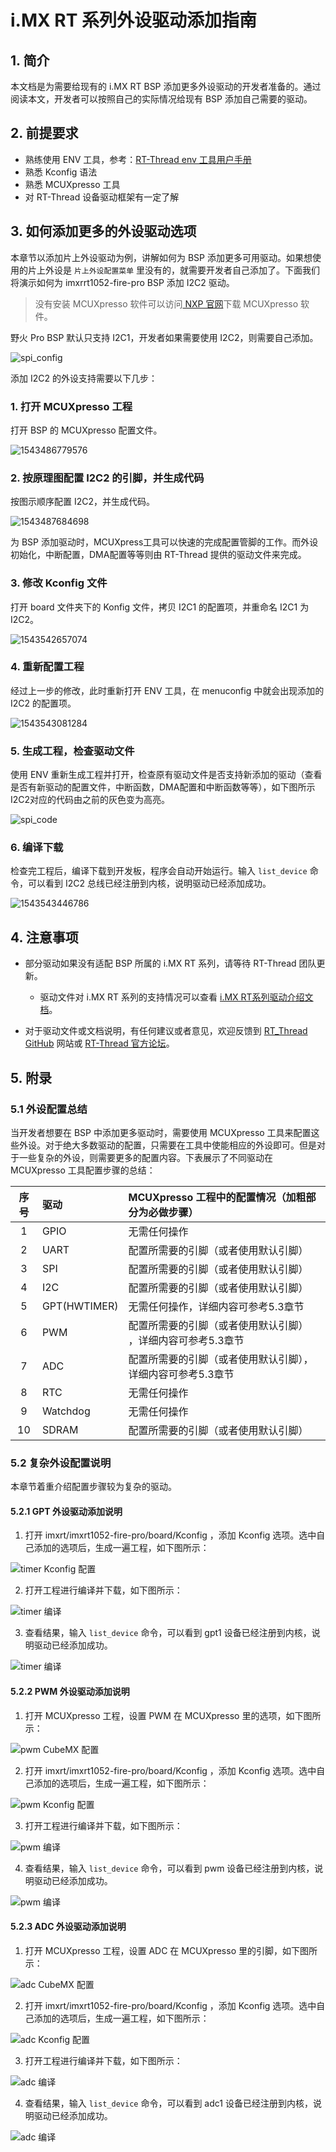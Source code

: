 # i.MX RT 系列外设驱动添加指南

## 1. 简介

本文档是为需要给现有的 i.MX RT BSP 添加更多外设驱动的开发者准备的。通过阅读本文，开发者可以按照自己的实际情况给现有 BSP 添加自己需要的驱动。

## 2. 前提要求

- 熟练使用 ENV 工具，参考：[RT-Thread env 工具用户手册](https://www.rt-thread.org/document/site/programming-manual/env/env/)
- 熟悉 Kconfig 语法
- 熟悉 MCUXpresso 工具
- 对 RT-Thread 设备驱动框架有一定了解

## 3. 如何添加更多的外设驱动选项

本章节以添加片上外设驱动为例，讲解如何为 BSP 添加更多可用驱动。如果想使用的片上外设是 `片上外设配置菜单` 里没有的，就需要开发者自己添加了。下面我们将演示如何为 imxrrt1052-fire-pro BSP 添加 I2C2 驱动。

>没有安装 MCUXpresso 软件可以访问[ NXP 官网](https://www.nxp.com/cn/support/developer-resources/software-development-tools/mcuxpresso-software-and-tools:MCUXPRESSO )下载 MCUXpresso 软件。

野火 Pro BSP 默认只支持 I2C1，开发者如果需要使用 I2C2，则需要自己添加。

![spi_config](figures/i2c2_config.png)

添加 I2C2 的外设支持需要以下几步：

### 1. 打开 MCUXpresso 工程

打开 BSP 的 MCUXpresso 配置文件。

![1543486779576](figures/open_mcuxpress.png)

### 2. 按原理图配置 I2C2 的引脚，并生成代码

按图示顺序配置 I2C2，并生成代码。

![1543487684698](figures/mcux_i2c2.png)

为 BSP 添加驱动时，MCUXpress工具可以快速的完成配置管脚的工作。而外设初始化，中断配置，DMA配置等等则由 RT-Thread 提供的驱动文件来完成。

### 3. 修改 Kconfig 文件

打开 board 文件夹下的 Konfig 文件，拷贝 I2C1 的配置项，并重命名 I2C1 为 I2C2。

![1543542657074](figures/Kconfig2.png)

### 4. 重新配置工程

经过上一步的修改，此时重新打开 ENV 工具，在 menuconfig 中就会出现添加的 I2C2 的配置项。

![1543543081284](figures/config5.png)

### 5. 生成工程，检查驱动文件

使用 ENV 重新生成工程并打开，检查原有驱动文件是否支持新添加的驱动（查看是否有新驱动的配置文件，中断函数，DMA配置和中断函数等等），如下图所示I2C2对应的代码由之前的灰色变为高亮。

![spi_code](figures/i2c2_code.png)

### 6. 编译下载

检查完工程后，编译下载到开发板，程序会自动开始运行。输入 `list_device` 命令，可以看到 I2C2 总线已经注册到内核，说明驱动已经添加成功。

![1543543446786](figures/run_i2c2.png)

## 4. 注意事项

- 部分驱动如果没有适配 BSP 所属的 i.MX RT 系列，请等待 RT-Thread 团队更新。

  - 驱动文件对 i.MX RT 系列的支持情况可以查看 [i.MX RT系列驱动介绍文档](./IMXRT系列驱动介绍.md)。

- 对于驱动文件或文档说明，有任何建议或者意见，欢迎反馈到 [RT_Thread GitHub](https://github.com/RT-Thread/rt-thread) 网站或 [RT-Thread 官方论坛](https://www.rt-thread.org/qa/forum.php)。

## 5. 附录

### 5.1 外设配置总结

当开发者想要在 BSP 中添加更多驱动时，需要使用 MCUXpresso 工具来配置这些外设。对于绝大多数驱动的配置，只需要在工具中使能相应的外设即可。但是对于一些复杂的外设，则需要更多的配置内容。下表展示了不同驱动在 MCUXpresso 工具配置步骤的总结：

| 序号 | 驱动      | MCUXpresso 工程中的配置情况（**加粗部分为必做步骤**）            |
| :--: | :------- | :----------------------------------------------- |
|  1   | GPIO     | 无需任何操作 |
|  2   | UART     | 配置所需要的引脚（或者使用默认引脚）    |
|  3   | SPI      | 配置所需要的引脚（或者使用默认引脚）    |
|  4   | I2C      | 配置所需要的引脚（或者使用默认引脚）         |
|  5   | GPT(HWTIMER) | 无需任何操作，详细内容可参考5.3章节      |
|  6   | PWM      | 配置所需要的引脚（或者使用默认引脚） ，详细内容可参考5.3章节 |
|  7   | ADC      | 配置所需要的引脚（或者使用默认引脚），详细内容可参考5.3章节  |
|  8   | RTC      | 无需任何操作     |
|  9  | Watchdog | 无需任何操作                        |
|  10  | SDRAM    | 配置所需要的引脚（或者使用默认引脚）    |

### 5.2 复杂外设配置说明

本章节着重介绍配置步骤较为复杂的驱动。

#### 5.2.1 GPT 外设驱动添加说明

 1. 打开 imxrt/imxrt1052-fire-pro/board/Kconfig ，添加 Kconfig 选项。选中自己添加的选项后，生成一遍工程，如下图所示：

 ![timer Kconfig 配置](figures/gpt_config1.png)

  2. 打开工程进行编译并下载，如下图所示：

 ![timer 编译](figures/gpt_config2.png)

 3. 查看结果，输入 `list_device` 命令，可以看到 gpt1 设备已经注册到内核，说明驱动已经添加成功。

 ![timer 编译](figures/gpt_config3.png)

#### 5.2.2 PWM 外设驱动添加说明

 1. 打开 MCUXpresso 工程，设置 PWM 在 MCUXpresso 里的选项，如下图所示：

 ![pwm CubeMX 配置](figures/pwm_config1.png)

 2. 打开 imxrt/imxrt1052-fire-pro/board/Kconfig ，添加 Kconfig 选项。选中自己添加的选项后，生成一遍工程，如下图所示：

 ![pwm Kconfig 配置](figures/pwm_config2.png)

 3. 打开工程进行编译并下载，如下图所示：

 ![pwm 编译](figures/pwm_config3.png)

4. 查看结果，输入 `list_device` 命令，可以看到 pwm 设备已经注册到内核，说明驱动已经添加成功。

 ![pwm 编译](figures/pwm_device.png)

#### 5.2.3 ADC 外设驱动添加说明

 1. 打开 MCUXpresso 工程，设置 ADC 在 MCUXpresso 里的引脚，如下图所示：

 ![adc CubeMX 配置](figures/adc_config1.png)

 2. 打开 imxrt/imxrt1052-fire-pro/board/Kconfig ，添加 Kconfig 选项。选中自己添加的选项后，生成一遍工程，如下图所示：

 ![adc Kconfig 配置](figures/adc_config2.png)

 3. 打开工程进行编译并下载，如下图所示：

 ![adc 编译](figures/adc_config3.png)

4. 查看结果，输入 `list_device` 命令，可以看到 adc1 设备已经注册到内核，说明驱动已经添加成功。

 ![adc 编译](figures/adc_config4.png)
